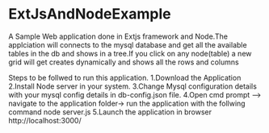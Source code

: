 # ExtJsAndNodeExample
A Sample Web application done in Extjs framework and Node.The applciation will connects to the mysql database
and get all the available tables in  the db and shows in a tree.If you click on any node(table) a new grid will get
creates dynamically and shows all the rows and columns

Steps to be follwed to run this application.
1.Download the Application 
2.Install Node server in your system.
3.Change Mysql configuration details with your mysql config details in db-config.json file.
4.Open cmd prompt --> navigate to the application folder-> run the application with the follwing 
  command node server.js
5.Launch the application in browser http://localhost:3000/
